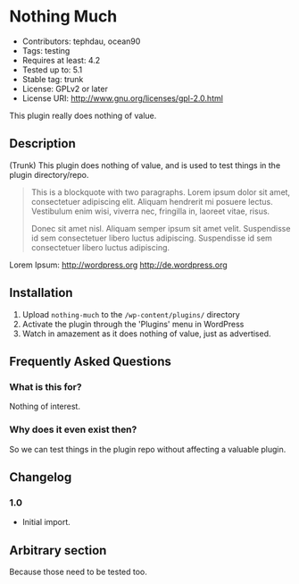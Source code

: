 # Nothing Much #
* Contributors: tephdau, ocean90
* Tags: testing
* Requires at least: 4.2
* Tested up to: 5.1
* Stable tag: trunk
* License: GPLv2 or later
* License URI: http://www.gnu.org/licenses/gpl-2.0.html


This plugin really does nothing of value.

## Description ##

(Trunk) This plugin does nothing of value, and is used to test things in the plugin directory/repo.

> This is a blockquote with two paragraphs. Lorem ipsum dolor sit amet,
> consectetuer adipiscing elit. Aliquam hendrerit mi posuere lectus.
> Vestibulum enim wisi, viverra nec, fringilla in, laoreet vitae, risus.
>
> Donec sit amet nisl. Aliquam semper ipsum sit amet velit. Suspendisse
> id sem consectetuer libero luctus adipiscing.
> Suspendisse id sem consectetuer libero luctus adipiscing.

Lorem Ipsum:
http://wordpress.org
http://de.wordpress.org

## Installation ##

1. Upload `nothing-much` to the `/wp-content/plugins/` directory
1. Activate the plugin through the 'Plugins' menu in WordPress
1. Watch in amazement as it does nothing of value, just as advertised.

## Frequently Asked Questions ##

### What is this for? ###

Nothing of interest.

### Why does it even exist then? ###

So we can test things in the plugin repo without affecting a valuable plugin.

## Changelog ##

### 1.0 ###
* Initial import.

## Arbitrary section ##

Because those need to be tested too.
